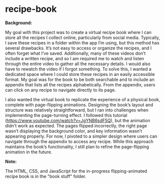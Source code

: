 # recipe-book

**Background:**

My goal with this project was to create a virtual recipe book where I can store all the recipes I collect online, particularly from social media. Typically, I save these recipes in a folder 
within the app I’m using, but this method has several drawbacks. It’s not easy to access or organize the recipes, and I often forget what I’ve saved. Additionally, many of these videos don’t 
include a written recipe, and so I am required me to watch and listen through the entire video to gather all the necessary details. I would also have to rewatch the video if I forgot something.
To solve this, I wanted a dedicated space where I could store these recipes in an easily accessible format. My goal was for the book to be both searchable and to include an appendix that 
lists all the recipes alphabetically. From the appendix, users can click on any recipe to navigate directly to its page.

I also wanted the virtual book to replicate the experience of a physical book, complete with page-flipping animations. Designing the book’s layout and structure was relatively straightforward, 
but I ran into challenges when implementing the page-turning effect. I followed this tutorial (https://www.youtube.com/watch?v=JgYNB6sdF5Q), but the animation didn’t work as expected. The pages 
flipped incorrectly, the right page wasn’t displaying the background color, and key information wasn’t appearing properly. For now, I pivoted to a simpler design where users can navigate through 
the appendix to access any recipe. While this approach maintains the book’s functionality, I still plan to refine the page-flipping animation in the future.

**Note:** 

The HTML, CSS, and JavaScript for the in-progress flipping-animated recipe book is in the "book stuff" folder. 
